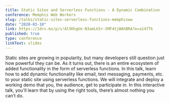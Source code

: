 ```yaml
---
title: Static Sites and Serverless Functions - A Dynamic Combination
conference: Memphis Web Workers
slug: /talks/static-sites-serverless-functions-memphisww
date: "2020-03-10"
link: https://1drv.ms/p/s!Al5KhgUe-N3amLk5r-5MF4tjWAhBRA?e=a147Tk
published: true
type: conference
linkText: slides
---
```


Static sites are growing in popularity, but many developers still question just how powerful they can be. As it turns out, there is an entire ecosystem of added functionality in the form of serverless functions. In this talk, learn how to add dynamic functionality like email, text messaging, payments, etc. to your static site using serverless functions. We will integrate and deploy a working demo that you, the audience, get to participate in. In this interactive talk, you'll learn that by using the right tools, there’s almost nothing you can’t do.
